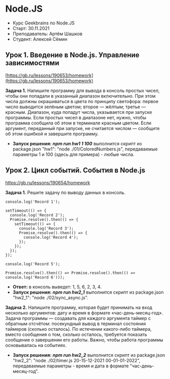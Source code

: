# Node.JS
- Курс Geekbrains по Node.JS
- Старт: 30.11.2021
- Преподаватель: Артём Шашков
- Студент: Алексей Сёмин

## Урок 1. Введение в Node.js. Управление зависимостями
[https://gb.ru/lessons/190653/homework](https://gb.ru/lessons/190653/homework)

**Задача 1.** Напишите программу для вывода в консоль простых чисел, чтобы они попадали в указанный диапазон включительно. При этом числа должны окрашиваться в цвета по принципу светофора:
первое число выводится зелёным цветом;
второе — жёлтым;
третье — красным.
Диапазон, куда попадут числа, указывается при запуске программы.
Если простых чисел в диапазоне нет, нужно, чтобы программа сообщила об этом в терминале красным цветом.
Если аргумент, переданный при запуске, не считается числом — сообщите об этом ошибкой и завершите программу.
- **Запуск решения:**
_**npm run hw1 1 100**_ выполнится скрипт из package.json "hw1": "node ./01/ColoredNumbers.js", передаваемые параметры 1 и 100 (здесь для примера) - любые числа.

## Урок 2. Цикл событий. События в Node.js
[https://gb.ru/lessons/190654/homework
](https://gb.ru/lessons/190654/homework)

**Задача 1.** Решите задачу по выводу данных в консоль.
```
console.log('Record 1');

setTimeout(() => {
  console.log('Record 2');
  Promise.resolve().then(() => {
    setTimeout(() => {
      сonsole.log('Record 3');
      Promise.resolve().then(() => {
        console.log('Record 4');
      });       
    });
  });       
});

console.log('Record 5');

Promise.resolve().then(() => Promise.resolve().then(() => console.log('Record 6')));
```
- **Ответ:** в консоль выведет: 1, 5, 6, 2, 3, 4.
- **Запуск решения:**
  _**npm run hw2_1**_ выполнится скрипт из package.json "hw2_1": "node ./02/sync_async.js".

**Задача 2.** Напишите программу, которая будет принимать на вход несколько аргументов: дату и время в формате «час-день-месяц-год». Задача программы — создавать для каждого аргумента таймер с обратным отсчётом: посекундный вывод в терминал состояния таймеров (сколько осталось). По истечении какого-либо таймера, вместо сообщения о том, сколько осталось, требуется показать сообщение о завершении его работы. Важно, чтобы работа программы основывалась на событиях.
- **Запуск решения:**
  _**npm run hw2_2**_ выполнится скрипт из package.json "hw2_2": "node ./02/timer.js 20-15-12-2021 00-01-01-2022", передаваемые параметры - время и дата в формате "час-день-месяц-год".
